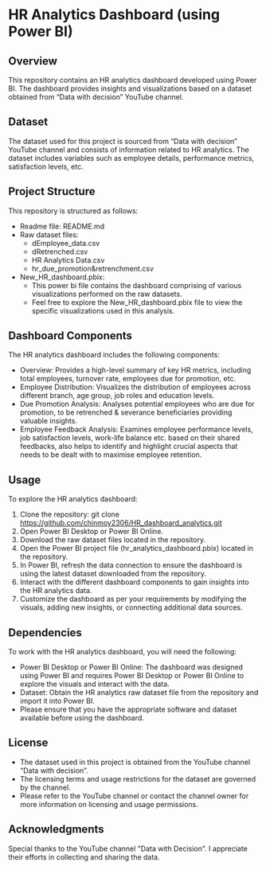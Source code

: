# HR Analytics Dashboard (using Power BI)
## Overview
This repository contains an HR analytics dashboard developed using Power BI. The dashboard provides insights and visualizations based on a dataset obtained from “Data with decision” YouTube channel.
## Dataset
The dataset used for this project is sourced from “Data with decision” YouTube channel and consists of information related to HR analytics. The dataset includes variables such as employee details, performance metrics, satisfaction levels, etc.
## Project Structure
This repository is structured as follows:
-	Readme file: README.md
-	Raw dataset files:
	- dEmployee_data.csv
	- dRetrenched.csv
	- HR Analytics Data.csv
	- hr_due_promotion&retrenchment.csv
-	New_HR_dashboard.pbix:
	- This power bi file contains the dashboard comprising of various visualizations performed on the raw datasets.
	- Feel free to explore the New_HR_dashboard.pbix file to view the specific visualizations used in this analysis.
## Dashboard Components
The HR analytics dashboard includes the following components:
-	Overview: Provides a high-level summary of key HR metrics, including total employees, turnover rate, employees due for promotion, etc.
-	Employee Distribution: Visualizes the distribution of employees across different branch, age group, job roles and education levels.
-	Due Promotion Analysis: Analyses potential employees who are due for promotion, to be retrenched & severance beneficiaries providing valuable insights.
-	Employee Feedback Analysis: Examines employee performance levels, job satisfaction levels, work-life balance etc. based on their shared feedbacks, also helps to identify and highlight crucial aspects that needs to be dealt with to maximise employee retention. 
## Usage
To explore the HR analytics dashboard:
1.	Clone the repository:
git clone https://github.com/chinmoy2306/HR_dashboard_analytics.git
2.	Open Power BI Desktop or Power BI Online.
3.	Download the raw dataset files located in the repository.
4.	Open the Power BI project file (hr_analytics_dashboard.pbix) located in the repository.
5.	In Power BI, refresh the data connection to ensure the dashboard is using the latest dataset downloaded from the repository.
6.	Interact with the different dashboard components to gain insights into the HR analytics data.
7.	Customize the dashboard as per your requirements by modifying the visuals, adding new insights, or connecting additional data sources.
## Dependencies
To work with the HR analytics dashboard, you will need the following:
-	Power BI Desktop or Power BI Online: The dashboard was designed using Power BI and requires Power BI Desktop or Power BI Online to explore the visuals and interact with the data.
-	Dataset: Obtain the HR analytics raw dataset file from the repository and import it into Power BI.
-	Please ensure that you have the appropriate software and dataset available before using the dashboard.
## License
-	The dataset used in this project is obtained from the YouTube channel “Data with decision”.
-	The licensing terms and usage restrictions for the dataset are governed by the channel.
-	Please refer to the YouTube channel or contact the channel owner for more information on licensing and usage permissions.
## Acknowledgments
Special thanks to the YouTube channel "Data with Decision". I appreciate their efforts in collecting and sharing the data.
